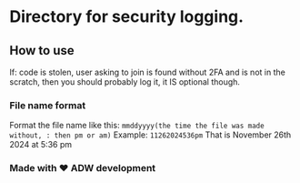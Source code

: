 # Directory for security logging.

## How to use
If: code is stolen, user asking to join is found without 2FA and is not in the scratch, then you should probably log it, it IS optional though.

### File name format
Format the file name like this:
`mmddyyyy(the time the file was made without, : then pm or am)`
Example:
`11262024536pm` That is November 26th 2024 at 5:36 pm

### Made with ❤️ ADW development
